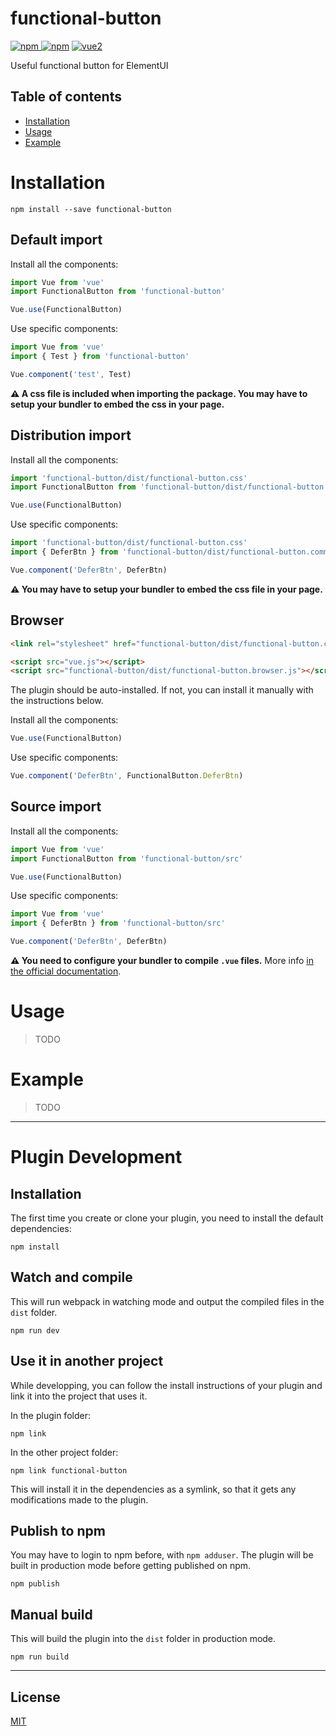 # functional-button

[![npm](https://img.shields.io/npm/v/functional-button.svg) ![npm](https://img.shields.io/npm/dm/functional-button.svg)](https://www.npmjs.com/package/functional-button)
[![vue2](https://img.shields.io/badge/vue-2.x-brightgreen.svg)](https://vuejs.org/)

Useful functional button for ElementUI

## Table of contents

- [Installation](#installation)
- [Usage](#usage)
- [Example](#example)

# Installation

```
npm install --save functional-button
```

## Default import

Install all the components:

```javascript
import Vue from 'vue'
import FunctionalButton from 'functional-button'

Vue.use(FunctionalButton)
```

Use specific components:

```javascript
import Vue from 'vue'
import { Test } from 'functional-button'

Vue.component('test', Test)
```

**⚠️ A css file is included when importing the package. You may have to setup your bundler to embed the css in your page.**

## Distribution import

Install all the components:

```javascript
import 'functional-button/dist/functional-button.css'
import FunctionalButton from 'functional-button/dist/functional-button.common'

Vue.use(FunctionalButton)
```

Use specific components:

```javascript
import 'functional-button/dist/functional-button.css'
import { DeferBtn } from 'functional-button/dist/functional-button.common'

Vue.component('DeferBtn', DeferBtn)
```

**⚠️ You may have to setup your bundler to embed the css file in your page.**

## Browser

```html
<link rel="stylesheet" href="functional-button/dist/functional-button.css"/>

<script src="vue.js"></script>
<script src="functional-button/dist/functional-button.browser.js"></script>
```

The plugin should be auto-installed. If not, you can install it manually with the instructions below.

Install all the components:

```javascript
Vue.use(FunctionalButton)
```

Use specific components:

```javascript
Vue.component('DeferBtn', FunctionalButton.DeferBtn)
```

## Source import

Install all the components:

```javascript
import Vue from 'vue'
import FunctionalButton from 'functional-button/src'

Vue.use(FunctionalButton)
```

Use specific components:

```javascript
import Vue from 'vue'
import { DeferBtn } from 'functional-button/src'

Vue.component('DeferBtn', DeferBtn)
```

**⚠️ You need to configure your bundler to compile `.vue` files.** More info [in the official documentation](https://vuejs.org/v2/guide/single-file-components.html).

# Usage

> TODO

# Example

> TODO

---

# Plugin Development

## Installation

The first time you create or clone your plugin, you need to install the default dependencies:

```
npm install
```

## Watch and compile

This will run webpack in watching mode and output the compiled files in the `dist` folder.

```
npm run dev
```

## Use it in another project

While developping, you can follow the install instructions of your plugin and link it into the project that uses it.

In the plugin folder:

```
npm link
```

In the other project folder:

```
npm link functional-button
```

This will install it in the dependencies as a symlink, so that it gets any modifications made to the plugin.

## Publish to npm

You may have to login to npm before, with `npm adduser`. The plugin will be built in production mode before getting published on npm.

```
npm publish
```

## Manual build

This will build the plugin into the `dist` folder in production mode.

```
npm run build
```

---

## License

[MIT](http://opensource.org/licenses/MIT)

